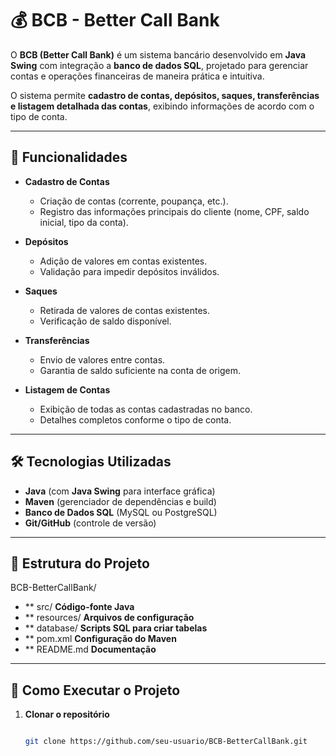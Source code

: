 ﻿# 💰 BCB - Better Call Bank

O **BCB (Better Call Bank)** é um sistema bancário desenvolvido em **Java Swing** com integração a **banco de dados SQL**, projetado para gerenciar contas e operações financeiras de maneira prática e intuitiva.

O sistema permite **cadastro de contas, depósitos, saques, transferências e listagem detalhada das contas**, exibindo informações de acordo com o tipo de conta.

---

## 📌 Funcionalidades

- **Cadastro de Contas**
    - Criação de contas (corrente, poupança, etc.).
    - Registro das informações principais do cliente (nome, CPF, saldo inicial, tipo da conta).

- **Depósitos**
    - Adição de valores em contas existentes.
    - Validação para impedir depósitos inválidos.

- **Saques**
    - Retirada de valores de contas existentes.
    - Verificação de saldo disponível.

- **Transferências**
    - Envio de valores entre contas.
    - Garantia de saldo suficiente na conta de origem.

- **Listagem de Contas**
    - Exibição de todas as contas cadastradas no banco.
    - Detalhes completos conforme o tipo de conta.

---

## 🛠️ Tecnologias Utilizadas

- **Java** (com **Java Swing** para interface gráfica)
- **Maven** (gerenciador de dependências e build)
- **Banco de Dados SQL** (MySQL ou PostgreSQL)
- **Git/GitHub** (controle de versão)

---

## 📂 Estrutura do Projeto

BCB-BetterCallBank/
- ** src/ **Código-fonte Java**
- ** resources/ **Arquivos de configuração**
- ** database/ **Scripts SQL para criar tabelas**
- ** pom.xml **Configuração do Maven**
- ** README.md **Documentação**

---

## 🚀 Como Executar o Projeto

1. **Clonar o repositório**
   ```bash

   git clone https://github.com/seu-usuario/BCB-BetterCallBank.git

